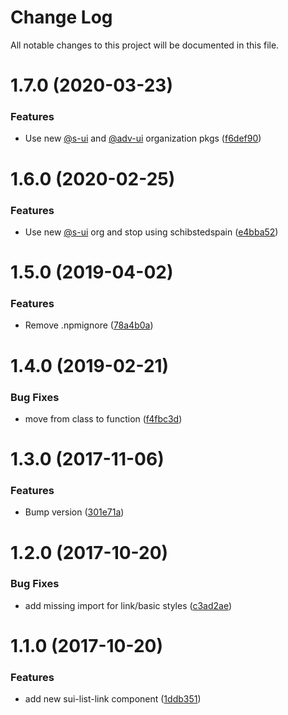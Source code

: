 # Change Log

All notable changes to this project will be documented in this file.

# 1.7.0 (2020-03-23)


### Features

* Use new [@s-ui](https://github.com/s-ui) and [@adv-ui](https://github.com/adv-ui) organization pkgs ([f6def90](https://github.com/SUI-Components/schibsted-spain-components/commit/f6def9097b0ee02667fd9cd9b0a504fa920156c0))



# 1.6.0 (2020-02-25)


### Features

* Use new [@s-ui](https://github.com/s-ui) org and stop using schibstedspain ([e4bba52](https://github.com/SUI-Components/schibsted-spain-components/commit/e4bba52bb9857dbcafc22c33384003db8977114f))



# 1.5.0 (2019-04-02)


### Features

* Remove .npmignore ([78a4b0a](https://github.com/SUI-Components/schibsted-spain-components/commit/78a4b0a95b6bef90ab7e48caa08aa435265729c4))



# 1.4.0 (2019-02-21)


### Bug Fixes

* move from class to function ([f4fbc3d](https://github.com/SUI-Components/schibsted-spain-components/commit/f4fbc3d5721e5bbc06704116006034be7245deb9))



# 1.3.0 (2017-11-06)


### Features

* Bump version ([301e71a](https://github.com/SUI-Components/schibsted-spain-components/commit/301e71ab5dc879e4626bb387e94bd41a328b19c9))



# 1.2.0 (2017-10-20)


### Bug Fixes

* add missing import for link/basic styles ([c3ad2ae](https://github.com/SUI-Components/schibsted-spain-components/commit/c3ad2aeb16577af073887ae13b5048a09927b083))



# 1.1.0 (2017-10-20)


### Features

* add new sui-list-link component ([1ddb351](https://github.com/SUI-Components/schibsted-spain-components/commit/1ddb351aaa13a998e2f998e38698917d2f783b02))



